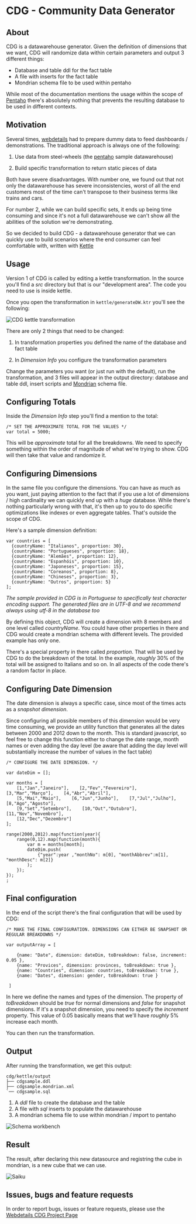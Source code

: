 CDG - Community Data Generator
==============================


About
-----


CDG is a datawarehouse generator. Given the definition of dimensions that we
want, CDG will randomize data within certain parameters and output 3 different things:


* Database and table ddl for the fact table
* A file with inserts for the fact table
* Mondrian schema file to be used within pentaho


While most of the documentation mentions the usage within the scope of
[Pentaho](http://www.pentaho.com) there's absolutely nothing that prevents the
resulting database to be used in different contexts.


Motivation
----------

Several times, [webdetails](http://www.webdetails.pt) had to prepare dummy data
to feed dashboards / demonstrations. The traditional approach is always one of the following:

1. Use data from steel-wheels (the [pentaho](http://www.pentaho.com) sample datawarehouse)

2. Build specific transformation to return static pieces of data


Both have severe disadvantages. With number one, we found out that not only the
datawarehouse has severe inconsistencies, worst of all the end customers most
of the time can't transpose to their business terms like trains and cars.

For number 2, while we can build specific sets, it ends up being time consuming
and since it's not a full datawarehouse we can't show all the abilities of the
solution we're demonstrating.


So we decided to build CDG - a datawarehouse generator that we can quickly use
to build scenarios where the end consumer can feel comfortable with, written
with [Kettle](http://kettle.pentaho.org/)


Usage
-----

Version 1 of CDG is called by editing a kettle transformation. In the source
you'll find a _src_ directory but that is our "development area". The code you
need to use is inside kettle.


Once you open the transformation in `kettle/generateDW.ktr` you'll see the following:

![CDG kettle transformation](http://www.webdetails.pt/cdg/cdg-kettle.png)


There are only 2 things that need to be changed:

1. In transformation properties you defined the name of the database and fact table

2. In _Dimension Info_ you configure the transformation parameters


Change the parameters you want (or just run with the default), run the
transformation, and 3 files will appear in the output directory: database and
table ddl, insert scripts and [Mondrian](http://mondrian.pentaho.org) schema
file.


Configuring Totals
------------------

Inside the _Dimension Info_ step you'll find a mention to the total:


	/* SET THE APPROXIMATE TOTAL FOR THE VALUES */
	var total = 5000;


This will be _approximate_ total for all the breakdowns. We need to specify
something within the order of magnitude of what we're trying to show. CDG will
then take that value and randomize it.


Configuring Dimensions
----------------------


In the same file you configure the dimensions. You can have as much as you
want, just paying attention to the fact that if you use a lot of dimensions /
high cardinality we can quickly end up with a *huge* database. While there's
nothing particularly wrong with that, it's then up to you to do specific
optimizations like indexes or even aggregate tables. That's outside the scope
of CDG.


Here's a sample dimension definition:

	var countries = [
	  {countryName: "Italianos", proportion: 30},  
	  {countryName: "Portugueses", proportion: 18},  
	  {countryName: "Alemães", proportion: 12},  
	  {countryName: "Espanhóis", proportion: 10},  
	  {countryName: "Japoneses", proportion: 15},  
	  {countryName: "Coreanos", proportion: 8},  
	  {countryName: "Chineses", proportion: 3},  
	  {countryName: "Outros", proportion: 5}  
	];


_The sample provided in CDG is in Portuguese to specifically test character
encoding support. The generated files are in UTF-8 and we recommend always
using utf-8 in the database too_


By defining this object, CDG will create a dimension with 8 members and one
level called _countryName_. You could have other properties in there and CDG
would create a mondrian schema with different levels. The provided example has
only one.


There's a special property in there called _proportion_. That will be used by
CDG to do the breakdown of the total. In the example, _roughly_ 30% of the
total will be assigned to Italians and so on. In all aspects of the code
there's a random factor in place.


Configuring Date Dimension
--------------------------

The date dimension is always a specific case, since most of the times acts as a
_snapshot dimension_. 


Since configuring all possible members of this dimension would be very time
consuming, we provide an utility function that generates all the dates between
2000 and 2012 down to the month. This is standard javascript, so feel free to
change this function either to change the date range, month names or even
adding the day level (be aware that adding the day level will substantially increase
the number of values in the fact table)


	/* CONFIGURE THE DATE DIMENSION. */

	var dateDim = [];

	var months = [
		[1,"Jan","Janeiro"],    [2,"Fev","Fevereiro"],    [3,"Mar","Março"],    [4,"Abr","Abril"],
		[5,"Mai","Maio"],    [6,"Jun","Junho"],    [7,"Jul","Julho"],    [8,"Ago","Agosto"],
		[9,"Set","Setembro"],    [10,"Out","Outubro"],    [11,"Nov","Novembro"],  
		[12,"Dec","Dezembro"]
	];

	range(2000,2012).map(function(year){
		range(0,12).map(function(month){
			var m = months[month];
			dateDim.push(
				{"year":year ,"monthNo": m[0], "monthAbbrev":m[1], "monthDesc": m[2]}
			);
		});
	});
	;


Final configuration
-------------------

In the end of the script there's the final configuration that will be used by CDG:


	/* MAKE THE FINAL CONFIGURATION. DIMENSIONS CAN EITHER BE SNAPSHOT OR REGULAR BREAKDOWNS */ 

	var outputArray = [
		
		{name: "Date", dimension: dateDim, toBreakdown: false, increment: 0.05 }, 
		{name: "Provices", dimension: provinces, toBreakdown: true },
		{name: "Countries", dimension: countries, toBreakdown: true },
		{name: "Dates", dimension: gender, toBreakdown: true } 
	 
	 ]


In here we define the names and types of the dimension. The property of _toBreakdown_ should be _true_ for normal dimensions and _false_ for snapshot dimensions. If it's a snapshot dimension, you need to specify the _increment_ property. This value of 0.05 basically means that we'll have _roughly_ 5% increase each month.


You can then run the transformation.


Output
------

After running the transformation, we get this output:

	cdg/kettle/output
	├── cdgsample.ddl
	├── cdgsample.mondrian.xml
	`── cdgsample.sql




1. A _ddl_ file to create the database and the table
2. A file with _sql_ inserts to populate the datawarehouse
3. A mondrian schema file to use within mondrian / import to pentaho


![Schema workbench](http://www.webdetails.pt/cdg/cdg-workbench.png)


Result
------

The result, after declaring this new datasource and registring the cube in
mondrian, is a new cube that we can use.

![Saiku](http://www.webdetails.pt/cdg/cdg-saiku.png)


Issues, bugs and feature requests
---------------------------------


In order to report bugs, issues or feature requests, please use the [Webdetails CDG Project Page](http://redmine.webdetails.org/projects/cdg/issues)



